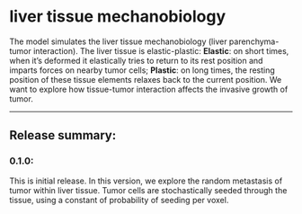 # liver tissue mechanobiology
The model simulates the liver tissue mechanobiology (liver parenchyma-tumor interaction). The liver tissue is elastic-plastic: **Elastic**: on short times, when it’s deformed it elastically tries to return to its rest position and imparts forces on nearby tumor cells; **Plastic**: on long times, the resting position of these tissue elements relaxes back to the current position. We want to explore how tissue-tumor interaction affects the invasive growth of tumor.  

* * * 

## Release summary: 
### 0.1.0:
This is initial release. In this version, we explore the random metastasis of tumor within liver tissue. Tumor cells are
stochastically seeded through the tissue, using a constant of probability of seeding per voxel. 
